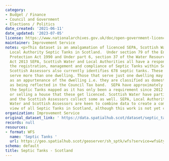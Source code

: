 ```yaml
---
category:
- Budget / Finance
- Council and Government
- Elections / Politics
date_created: '2021-06-11'
date_updated: '2023-07-05'
license: https://www.nationalarchives.gov.uk/doc/open-government-licence/version/3/
maintainer: Improvement Service
notes: <p>This dataset is an amalgamation of licenced SEPA, Scottish Water &amp; some
  Local Authority Septic Tanks in Scotland.  Under section 79 of the Environmental
  Protection Act 1990 and Under part 6, section 37 of the Water Resources (Scotland)
  Act 2013 SEPA, Scottish Water and Local Authorities all have a responsibility for
  the registration, management and compliance of Septic Tanks within Scotland. The
  Scottish Assessors also currently identifies 678 septic tanks. These are tanks that
  serve more than one dwelling. Those that serve just one dwelling may be treated
  as an appurtenance of the dwelling i.e. they are classified as domestic and treated
  as being reflected in the Council Tax band.  SEPA have approximately a quarter of
  the Septic Tanks mapped as it has only been a requirement since 2012 that when buying
  or selling a house that these get licenced. Scottish Water have partial information
  and the Scottish Assessors collect some as well. SEPA, Local Authorities, Scottish
  Water and Scottish Assessors are keen to combine data to create a complete and comprehensive
  view of all Septic Tanks in Scotland, although this work is not yet compete</p>
organization: Improvement Service
original_dataset_link: ' https://data.spatialhub.scot/dataset/septic_tanks-is'
records: null
resources:
- format: WFS
  name: 'Septic Tanks '
  url: https://geo.spatialhub.scot/geoserver/sh_sptk/wfs?service=wfs&typeName=sh_sptk:pub_sptk
schema: default
title: Septic Tanks - Scotland
---
```

